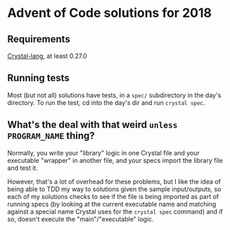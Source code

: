 # Advent of Code solutions for 2018

## Requirements

[Crystal-lang](https://crystal-lang.org), at least 0.27.0

## Running tests

Most (but not all) solutions have tests, in a `spec/` subdirectory in the day's
directory. To run the test, cd into the day's dir and run `crystal spec`.

## What's the deal with that weird `unless PROGRAM_NAME` thing?

Normally, you write your "library" logic in one Crystal file and your executable
"wrapper" in another file, and your specs import the library file and test it.

However, that's a lot of overhead for these problems, but I like the idea of 
being able to TDD my way to solutions given the sample input/outputs, so each of
my solutions checks to see if the file is being imported as part of running 
specs (by looking at the current executable name and matching against a special
name Crystal uses for the `crystal spec` command) and if so, doesn't execute the
"main"/"executable" logic.
